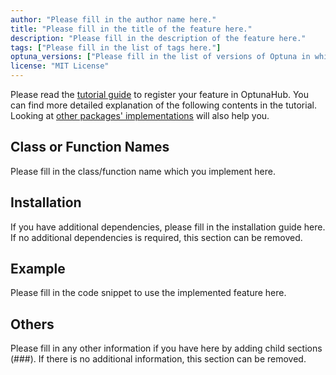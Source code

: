 ```yaml
---
author: "Please fill in the author name here."
title: "Please fill in the title of the feature here."
description: "Please fill in the description of the feature here."
tags: ["Please fill in the list of tags here."]
optuna_versions: ["Please fill in the list of versions of Optuna in which you have confirmed the feature works, e.g., 3.6.1."]
license: "MIT License"
---
```


<!--
This is an example of the frontmatters.

---
author: "Optuna team"
title: "My Sampler"
description: "A description for My Sampler."
tags: ["sampler", "2nd tag for My Sampler", "3rd tag for My Sampler"]
optuna_versions: ["3.5.0", "3.6.1"]
license: "MIT License"
---
-->

Please read the [tutorial guide](https://optuna.github.io/optunahub-registry/recipes/001_first.html) to register your feature in OptunaHub.
You can find more detailed explanation of the following contents in the tutorial.
Looking at [other packages' implementations](https://github.com/optuna/optunahub-registry/tree/main/package) will also help you.

## Class or Function Names
Please fill in the class/function name which you implement here.

## Installation
If you have additional dependencies, please fill in the installation guide here.
If no additional dependencies is required, this section can be removed.

## Example
Please fill in the code snippet to use the implemented feature here.

## Others
Please fill in any other information if you have here by adding child sections (###).
If there is no additional information, this section can be removed.

<!--
For example, you can add sections to introduce a corresponding paper.

### Reference
Takuya Akiba, Shotaro Sano, Toshihiko Yanase, Takeru Ohta, and Masanori Koyama. 2019.
Optuna: A Next-generation Hyperparameter Optimization Framework. In KDD.

### Bibtex
```
@inproceedings{optuna_2019,
    title={Optuna: A Next-generation Hyperparameter Optimization Framework},
    author={Akiba, Takuya and Sano, Shotaro and Yanase, Toshihiko and Ohta, Takeru and Koyama, Masanori},
    booktitle={Proceedings of the 25th {ACM} {SIGKDD} International Conference on Knowledge Discovery and Data Mining},
    year={2019}
}
```
-->